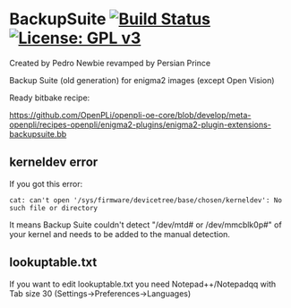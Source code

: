 BackupSuite [![Build Status](https://travis-ci.org/OpenVisionE2/BackupSuite.svg?branch=master)](https://travis-ci.org/OpenVisionE2/BackupSuite) [![License: GPL v3](https://img.shields.io/badge/License-GPLv3-blue.svg)](https://www.gnu.org/licenses/gpl-3.0)
===========
Created by Pedro Newbie revamped by Persian Prince

Backup Suite (old generation) for enigma2 images (except Open Vision)

Ready bitbake recipe:

https://github.com/OpenPLi/openpli-oe-core/blob/develop/meta-openpli/recipes-openpli/enigma2-plugins/enigma2-plugin-extensions-backupsuite.bb

## kerneldev error
If you got this error:
```
cat: can't open '/sys/firmware/devicetree/base/chosen/kerneldev': No such file or directory
```
It means Backup Suite couldn't detect "/dev/mtd# or /dev/mmcblk0p#" of your kernel and needs to be added to the manual detection.

## lookuptable.txt
If you want to edit lookuptable.txt you need Notepad++/Notepadqq with Tab size 30
(Settings->Preferences->Languages)
